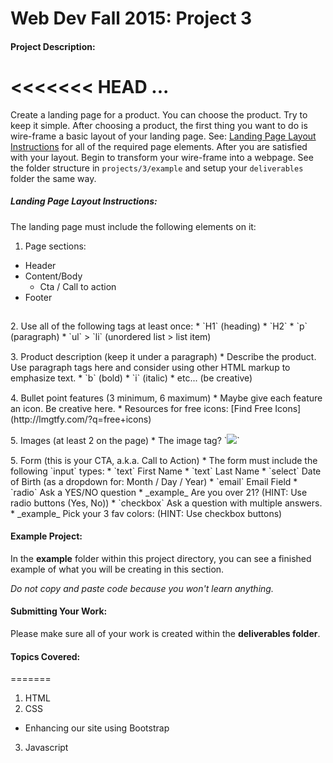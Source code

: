 # Web Dev Fall 2015: Project 3

#### Project Description:
<<<<<<< HEAD
...
=======
Create a landing page for a product. You can choose the product. Try to keep it simple. After choosing a product, the first thing you want to do is wire-frame a basic layout of your landing page. See: [Landing Page Layout Instructions](#landing-page-layout-instructions) for all of the required page elements. After you are satisfied with your layout. Begin to transform your wire-frame into a webpage. See the folder structure in `projects/3/example` and setup your `deliverables` folder the same way. 


##### Landing Page Layout Instructions:
The landing page must include the following elements on it:

1. Page sections:
  * Header
  * Content/Body
    * Cta / Call to action
  * Footer
<div style="height:15px"></div>  
2. Use all of the following tags at least once:
  * `H1` (heading)
  * `H2`
  * `p` (paragraph)
  * `ul` > `li` (unordered list > list item)
<div style="height:15px"></div>  
3. Product description (keep it under a paragraph)
  * Describe the product. Use paragraph tags here and consider using other HTML markup to emphasize text.
    * `b` (bold)
    * `i` (italic)
    * etc... (be creative)
<div style="height:15px"></div>  
4. Bullet point features (3 minimum, 6 maximum)
  * Maybe give each feature an icon. Be creative here.
  * Resources for free icons: [Find Free Icons](http://lmgtfy.com/?q=free+icons)
<div style="height:15px"></div>  
5. Images (at least 2 on the page)
  * The image tag? `<img src="path/to/your/saved/image.ext">`
<div style="height:15px"></div>  
5. Form (this is your CTA, a.k.a. Call to Action)
  * The form must include the following `input` types:
    * `text` First Name
    * `text` Last Name
    * `select` Date of Birth (as a dropdown for: Month / Day / Year)
    * `email` Email Field
    * `radio` Ask a YES/NO question
      * _example_ Are you over 21? (HINT: Use radio buttons (Yes, No))
    * `checkbox` Ask a question with multiple answers.
      * _example_ Pick your 3 fav colors: (HINT: Use checkbox buttons)



#### Example Project:
In the **example** folder within this project directory, you can see a finished example of what you will be creating in this section.

*Do not copy and paste code because you won't learn anything.*

#### Submitting Your Work:
Please make sure all of your work is created within the **deliverables folder**.

#### Topics Covered:

=======
1. HTML
2. CSS
  * Enhancing our site using Bootstrap
3. Javascript


